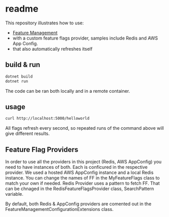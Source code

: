 # readme

This repository illustrates how to use:

* [Feature Management](https://www.nuget.org/packages/Microsoft.FeatureManagement)
* with a custom feature flags provider, samples include Redis and AWS App Config.
* that also automatically refreshes itself

## build & run

```bash
dotnet build
dotnet run
```

The code can be ran both locally and in a remote container.

## usage

```bash
curl http://localhost:5000/helloworld
```

All flags refresh every second, so repeated runs of the command above will give different results.

## Feature Flag Providers

In order to use all the providers in this project (Redis, AWS AppConfig) you need to have instances of both.
Each is conficured in the respective provider.
We used a hosted AWS AppConfig instance and a local Redis instance.
You can change the names of FF in the MyFeatureFlags class to match your own if needed.
Redis Provider uses a pattern to fetch FF. That can be chnaged in the RedisFeatureFlagsProvider class, SearchPattern variable.

By default, both Redis & AppConfig providers are comented out in the FeatureManagementConfigurationExtensions class.